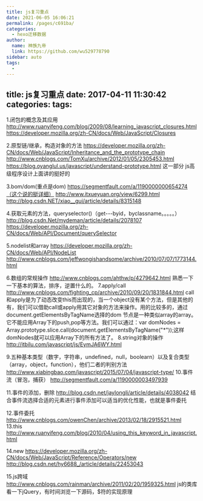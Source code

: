 ```yaml
---
title: js复习重点
date: 2021-06-05 16:06:21
permalink: /pages/c691ba/
categories: 
  - hexo迁移数据
author: 
  name: 神族九帝
  link: https://github.com/wu529778790
sidebar: auto
tags: 
  - 
---
```

title: js复习重点
date: 2017-04-11 11:30:42
categories:
tags:
---


1.闭包的概念及其应用
http://www.ruanyifeng.com/blog/2009/08/learning_javascript_closures.html
https://developer.mozilla.org/zh-CN/docs/Web/JavaScript/Closures
 <!--more-->
2.原型链/继承，构造对象的方法
https://developer.mozilla.org/zh-CN/docs/Web/JavaScript/Inheritance_and_the_prototype_chain
http://www.cnblogs.com/TomXu/archive/2012/01/05/2305453.html
https://blog.oyanglul.us/javascript/understand-prototype.html
这一部分 js高级程序设计上面讲的挺好的
 
3.bom/dom(重点是dom)
https://segmentfault.com/a/1190000000654274（这个说的挺详细）
http://www.itxueyuan.org/view/6299.html
http://blog.csdn.NET/xiao__gui/article/details/8315148
 
4.获取元素的方法，queryselector()（get---byid，byclassname。。。。。）
http://blog.csdn.Net/mydeman/article/details/2078107
https://developer.mozilla.org/zh-CN/docs/Web/API/Document/querySelector
 
5.nodelist和array
https://developer.mozilla.org/zh-CN/docs/Web/API/NodeList
http://www.cnblogs.com/jeffwongishandsome/archive/2010/07/07/1773144.html
 
6.数组的常规操作
http://www.cnblogs.com/ahthw/p/4279642.html
熟悉一下一下基本的算法，排序，逆置什么的。
7.apply/call
http://www.cnblogs.com/fighting_cp/archive/2010/09/20/1831844.html
call和apply是为了动态改变this而出现的，当一个object没有某个方法，但是其他的有，我们可以借助call或apply用其它对象的方法来操作。用的比较多的，通过document.getElementsByTagName选择的dom 节点是一种类似array的array。它不能应用Array下的push,pop等方法。我们可以通过：var domNodes =  Array.prototype.slice.call(document.getElementsByTagName("*"));这样domNodes就可以应用Array下的所有方法了。
8.string对象的操作
http://itbilu.com/javascript/js/EymJA6WY.html
 
9.五种基本类型（数字，字符串，undefined，null，boolearn）以及复合类型（array，object，function），他们二者的判别方法
http://www.xiabingbao.com/javascript/2015/07/04/javascript-type/
10.事件流（冒泡，捕获）
http://segmentfault.com/a/1190000003497939
 
11.事件的添加，删除
http://blog.csdn.net/jaylongli/article/details/4038042
结合事件流选择合适的元素进行事件添加可以适当的优化性能，也就是事件委托
 
12.事件委托
http://www.cnblogs.com/owenChen/archive/2013/02/18/2915521.html
13.this
http://www.ruanyifeng.com/blog/2010/04/using_this_keyword_in_javascript.html
 
14.new
https://developer.mozilla.org/zh-CN/docs/Web/JavaScript/Reference/Operators/new
http://blog.csdn.net/hy6688_/article/details/22453043
 
15.js跨域
http://www.cnblogs.com/rainman/archive/2011/02/20/1959325.html
js的类库看一下jQuery，有时间浏览一下源码，$符的实现原理